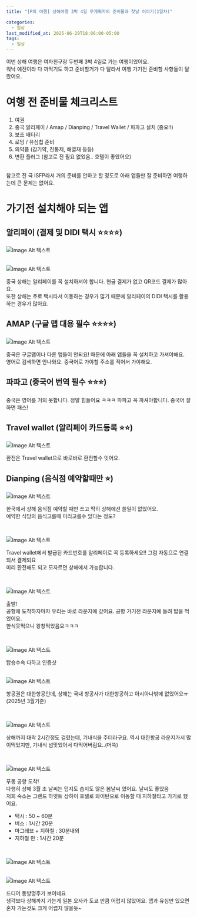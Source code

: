 ```yaml
---
title: "[P의 여행] 상해여행 3박 4일 무계획자의 준비물과 첫날 이야기(1일차)"

categories:
  - 일상
last_modified_at: 2025-06-29T18:06:00-05:00
tags:
  - 일상
---
```


이번 상해 여행은 여자친구랑 두번째 3박 4일로 가는 여행이었어요. <br>
워낙 예전이라 다 까먹기도 하고 준비할거가 다 달라서 여행 가기전 준비할 사항들이 달랐어요. <br>

# 여행 전 준비물 체크리스트

1. 여권
2. 중국 알리페이 / Amap / Dianping / Travel Wallet / 파파고 설치 (중요!!)
3. 보조 배터리
4. 로밍 / 유심칩 준비
5. 의약품 (감기약, 진통제, 해열재 등등)
6. 변환 플러그 (참고로 전 필요 없었음.. 호텔이 좋았어요)

<br>
참고로 전 극 ISFP라서 거의 준비를 안하고 할 정도로 아래 앱들만 잘 준비하면 여행하는데 큰 문제는 없어요. <br>

# 가기전 설치해야 되는 앱

## 알리페이 (결제 및 DIDI 택시 ⭐️⭐️⭐️⭐️)

![Image Alt 텍스트](/assets/img/travel/20250629/1.PNG) <br>
<br>

![Image Alt 텍스트](/assets/img/review/20250628/2.PNG) <br>

중국 상해는 알리페이를 꼭 설치하셔야 합니다. 현금 결제가 없고 QR코드 결제가 많아요. <br>
또한 상해는 주로 택시타서 이동하는 경우가 많기 때문에 알리페이의 DIDI 택시를 활용하는 경우가 많아요. <br>

## AMAP (구글 맵 대용 필수 ⭐️⭐️⭐️⭐️)

![Image Alt 텍스트](/assets/img/review/20250628/3.PNG) <br>

중국은 구글맵이나 다른 앱들이 안되요! 때문에 아래 앱들을 꼭 설치하고 가셔야해요. <br>
영어로 검색하면 안나와요. 중국어로 가야할 주소를 적어서 가야해요. <br>

## 파파고 (중국어 번역 필수 ⭐️⭐️⭐️)

중국은 영어를 거의 못합니다. 정말 힘들어요 ㅋㅋㅋ 파파고 꼭 까셔야합니다. 중국어 잘하면 패스!<br>

## Travel wallet (알리페이 카드등록 ⭐️⭐️)

![Image Alt 텍스트](/assets/img/review/20250628/5.PNG) <br>

환전은 Travel wallet으로 바로바로 환전할수 잇어요. <br>

## Dianping (음식점 예약할때만 ⭐️)

![Image Alt 텍스트](/assets/img/review/20250628/4.PNG) <br>

한국에서 상해 음식점 예약할 때만 쓰고 딱히 상해에선 쓸일이 없었어요. <br>
예약한 식당의 음식고를때 미리고를수 있다는 정도? <br>


<br>

![Image Alt 텍스트](/assets/img/review/20250628/6.PNG) <br>

Travel wallet에서 발급된 카드번호를 알리페이로 꼭 등록하세요!! 그럼 자동으로 연결되서 결제되요<br>
미리 환전해도 되고 모자르면 상해에서 가능합니다. <br>

<br>

![Image Alt 텍스트](/assets/img/review/20250628/7.JPG) <br>

출발! <br>
공항에 도착하자마자 우리는 바로 라운지에 갔어요. 공항 가기전 라운지에 들려 밥을 먹었어요. <br>
한식못먹으니 왕창먹었음요ㅋㅋㅋ <br>

<br>

![Image Alt 텍스트](/assets/img/review/20250628/8.JPG) <br>

탑승수속 다하고 인증샷<br>
<br>

![Image Alt 텍스트](/assets/img/review/20250628/9.JPG) <br>

항공권은 대한항공인데, 상해는 국내 항공사가 대한항공하고 아시아나밖에 없었어요ㅠ (2025년 3월기준)<br>

<br>

![Image Alt 텍스트](/assets/img/review/20250628/10.JPG) <br>

상해까지 대락 2시간정도 걸렸는데, 기내식을 주더라구요. 역시 대한항공 라운지가서 많이먹었지만, 기내식 넘맛있어서 다먹어버림요..(머쓱)

<br>

![Image Alt 텍스트](/assets/img/review/20250628/12.JPG) <br>

푸동 공항 도착! <br>
다행히 상해 3월 초 날씨는 덥지도 춥지도 않은 봄날씨 였어요. 날씨도 좋았음 <br>
저희 숙소는 그랜드 하얏트 상하이 호텔로 와이탄으로 이동할 때 지하철타고 가기로 했어요. <br>

- 택시 : 50 ~ 60분
- 버스 : 1시간 20분
- 마그레브 + 지하철 : 30분내외
- 지하철 만 : 1시간 20분
<br>

![Image Alt 텍스트](/assets/img/review/20250628/13.JPG) <br>
<br>

![Image Alt 텍스트](/assets/img/review/20250628/14.JPG) <br>

드디어 동방명주가 보이네요 <br>
생각보다 상해까지 가는게 일본 오사카 도쿄 만큼 어렵지 않았어요. 앱과 유심만 있으면 혼자 가는것도 크게 어렵지 않을듯~

